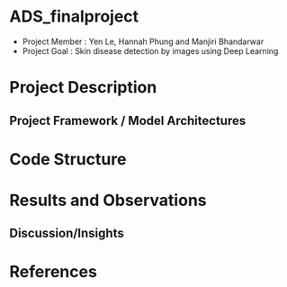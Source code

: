 # ADS_finalproject
* Project Member : Yen Le, Hannah Phung and Manjiri Bhandarwar
* Project Goal : Skin disease detection by images using Deep Learning 

# Project Description

## Project Framework / Model Architectures



# Code Structure 


# Results and Observations



## Discussion/Insights



# References




